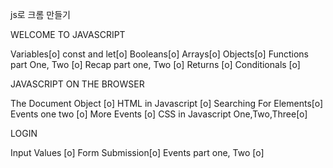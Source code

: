 js로 크롬 만들기 

WELCOME TO JAVASCRIPT

Variables[o]
const and let[o]
Booleans[o]
Arrays[o]
Objects[o]
Functions part One, Two [o]
Recap part one, Two [o]
Returns [o]
Conditionals [o]

JAVASCRIPT ON THE BROWSER

The Document Object [o]
HTML in Javascript [o]
Searching For Elements[o]
Events one two [o]
More Events [o]
CSS in Javascript One,Two,Three[o]

LOGIN 

Input Values [o]
Form Submission[o]
Events part one, Two [o]